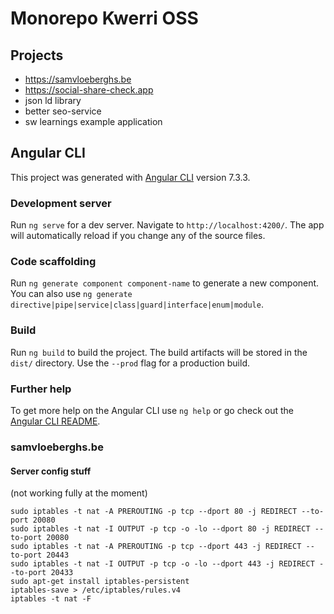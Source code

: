 # Monorepo Kwerri OSS

## Projects

- https://samvloeberghs.be
- https://social-share-check.app
- json ld library
- better seo-service
- sw learnings example application

## Angular CLI

This project was generated with [Angular CLI](https://github.com/angular/angular-cli) version 7.3.3.

### Development server

Run `ng serve` for a dev server. Navigate to `http://localhost:4200/`. The app will automatically reload if you change any of the source files.

### Code scaffolding

Run `ng generate component component-name` to generate a new component. You can also use `ng generate directive|pipe|service|class|guard|interface|enum|module`.

### Build

Run `ng build` to build the project. The build artifacts will be stored in the `dist/` directory. Use the `--prod` flag for a production build.

### Further help

To get more help on the Angular CLI use `ng help` or go check out the [Angular CLI README](https://github.com/angular/angular-cli/blob/master/README.md).

### samvloeberghs.be

#### Server config stuff
(not working fully at the moment)

```
sudo iptables -t nat -A PREROUTING -p tcp --dport 80 -j REDIRECT --to-port 20080
sudo iptables -t nat -I OUTPUT -p tcp -o -lo --dport 80 -j REDIRECT --to-port 20080
sudo iptables -t nat -A PREROUTING -p tcp --dport 443 -j REDIRECT --to-port 20443
sudo iptables -t nat -I OUTPUT -p tcp -o -lo --dport 443 -j REDIRECT --to-port 20433
sudo apt-get install iptables-persistent
iptables-save > /etc/iptables/rules.v4
iptables -t nat -F
```
